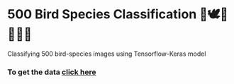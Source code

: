 # 500 Bird Species Classification 🐓🕊️🦅🦢🦚🦉

Classifying 500 bird-species images using Tensorflow-Keras model

### To get the data [click here](https://www.kaggle.com/datasets/gpiosenka/100-bird-species)
